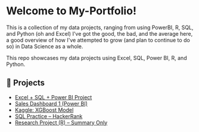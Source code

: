 # Welcome to My-Portfolio!
This is a collection of my data projects, ranging from using PowerBI, R, SQL, and Python (oh and Excel)
I've got the good, the bad, and the average here, a good overview of how I've attempted to grow (and plan to continue to do so) in Data Science as a whole. 

This repo showcases my data projects using Excel, SQL, Power BI, R, and Python.

## 📁 Projects

- [Excel + SQL + Power BI Project](./Excel-SQL-PowerBI-Project)
- [Sales Dashboard 1 (Power BI)](./PowerBI-Dashboard-1)
- [Kaggle: XGBoost Model](./Kaggle-XGBoost-Project)
- [SQL Practice – HackerRank](./HackerRank-SQL-Practice)
- [Research Project (R) – Summary Only](./R-Research-Project-1)

